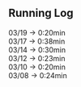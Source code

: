 ## Running Log

03/19 -> 0:20min  
03/17 -> 0:38min  
03/14 -> 0:30min  
03/12 -> 0:23min  
03/10 -> 0:20min  
03/08 -> 0:24min  
